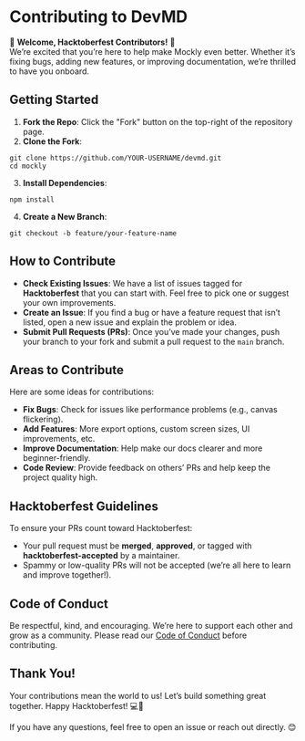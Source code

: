 # Contributing to DevMD

🎉 **Welcome, Hacktoberfest Contributors!** 🎉  
We’re excited that you’re here to help make Mockly even better. Whether it’s fixing bugs, adding new features, or improving documentation, we’re thrilled to have you onboard.

## Getting Started

1. **Fork the Repo**: Click the "Fork" button on the top-right of the repository page.
2. **Clone the Fork**:  
```
git clone https://github.com/YOUR-USERNAME/devmd.git 
cd mockly
```
3. **Install Dependencies**:  
```
npm install
```
4. **Create a New Branch**:  
```
git checkout -b feature/your-feature-name
```

## How to Contribute

- **Check Existing Issues**: We have a list of issues tagged for **Hacktoberfest** that you can start with. Feel free to pick one or suggest your own improvements.
- **Create an Issue**: If you find a bug or have a feature request that isn’t listed, open a new issue and explain the problem or idea.
- **Submit Pull Requests (PRs)**: Once you’ve made your changes, push your branch to your fork and submit a pull request to the `main` branch.

## Areas to Contribute

Here are some ideas for contributions:
- **Fix Bugs**: Check for issues like performance problems (e.g., canvas flickering).
- **Add Features**: More export options, custom screen sizes, UI improvements, etc.
- **Improve Documentation**: Help make our docs clearer and more beginner-friendly.
- **Code Review**: Provide feedback on others’ PRs and help keep the project quality high.

## Hacktoberfest Guidelines

To ensure your PRs count toward Hacktoberfest:
- Your pull request must be **merged**, **approved**, or tagged with **hacktoberfest-accepted** by a maintainer.
- Spammy or low-quality PRs will not be accepted (we’re all here to learn and improve together!).

## Code of Conduct

Be respectful, kind, and encouraging. We’re here to support each other and grow as a community. Please read our [Code of Conduct](CODE_OF_CONDUCT.md) before contributing.

## Thank You!

Your contributions mean the world to us! Let’s build something great together. Happy Hacktoberfest! 💻🎃

If you have any questions, feel free to open an issue or reach out directly. 😊

